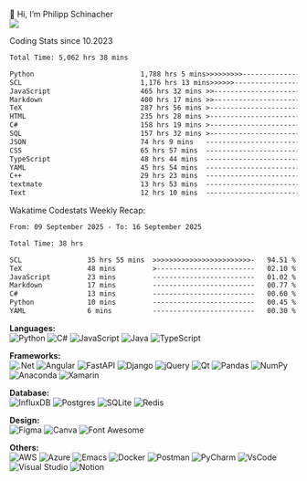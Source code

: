 👋 Hi, I’m Philipp Schinacher <br>
![](https://komarev.com/ghpvc/?philipp1297)
<!--[![wakatime](https://wakatime.com/badge/user/b40fc0a8-0c3d-4c72-850f-046f545584cc.svg)](https://wakatime.com/@b40fc0a8-0c3d-4c72-850f-046f545584cc)-->

Coding Stats since 10.2023

<!--START_SECTION:wakaalltime-->

```txt
Total Time: 5,062 hrs 38 mins

Python                          1,788 hrs 5 mins>>>>>>>>>----------------   35.32 %
SCL                             1,176 hrs 13 mins>>>>>>-------------------   23.23 %
JavaScript                      465 hrs 32 mins >>-----------------------   09.20 %
Markdown                        400 hrs 17 mins >>-----------------------   07.91 %
TeX                             287 hrs 56 mins >------------------------   05.69 %
HTML                            235 hrs 28 mins >------------------------   04.65 %
C#                              158 hrs 19 mins >------------------------   03.13 %
SQL                             157 hrs 32 mins >------------------------   03.11 %
JSON                            74 hrs 9 mins   -------------------------   01.46 %
CSS                             65 hrs 57 mins  -------------------------   01.30 %
TypeScript                      48 hrs 44 mins  -------------------------   00.96 %
YAML                            45 hrs 54 mins  -------------------------   00.91 %
C++                             29 hrs 23 mins  -------------------------   00.58 %
textmate                        13 hrs 53 mins  -------------------------   00.27 %
Text                            12 hrs 10 mins  -------------------------   00.24 %
```

<!--END_SECTION:wakaalltime-->

Wakatime Codestats Weekly Recap:
<!--START_SECTION:wakaweekly-->

```txt
From: 09 September 2025 - To: 16 September 2025

Total Time: 38 hrs

SCL                35 hrs 55 mins  >>>>>>>>>>>>>>>>>>>>>>>>-   94.51 %
TeX                48 mins         >------------------------   02.10 %
JavaScript         23 mins         -------------------------   01.02 %
Markdown           17 mins         -------------------------   00.77 %
C#                 13 mins         -------------------------   00.60 %
Python             10 mins         -------------------------   00.45 %
YAML               6 mins          -------------------------   00.30 %
```

<!--END_SECTION:wakaweekly-->

<!--[![GitHub Streak](https://streak-stats.demolab.com?user=Philipp1297&theme=radical&exclude_days=Sun%2CSat)](https://git.io/streak-stats)-->


<strong>Languages:  </strong><br>
![Python](https://img.shields.io/badge/python-3670A0?style=for-the-badge&logo=python&logoColor=ffdd54)
![C#](https://img.shields.io/badge/c%23-%23239120.svg?style=for-the-badge&logo=c-sharp&logoColor=white)
![JavaScript](https://img.shields.io/badge/javascript-%23323330.svg?style=for-the-badge&logo=javascript&logoColor=%23F7DF1E)
![Java](https://img.shields.io/badge/java-%23ED8B00.svg?style=for-the-badge&logo=openjdk&logoColor=white)
![TypeScript](https://img.shields.io/badge/typescript-%23007ACC.svg?style=for-the-badge&logo=typescript&logoColor=white)



<strong>Frameworks: </strong> <br>
![.Net](https://img.shields.io/badge/.NET-5C2D91?style=for-the-badge&logo=.net&logoColor=white)
![Angular](https://img.shields.io/badge/angular-%23DD0031.svg?style=for-the-badge&logo=angular&logoColor=white)
![FastAPI](https://img.shields.io/badge/FastAPI-005571?style=for-the-badge&logo=fastapi)
![Django](https://img.shields.io/badge/django-%23092E20.svg?style=for-the-badge&logo=django&logoColor=white)
![jQuery](https://img.shields.io/badge/jquery-%230769AD.svg?style=for-the-badge&logo=jquery&logoColor=white)
![Qt](https://img.shields.io/badge/Qt-%23217346.svg?style=for-the-badge&logo=Qt&logoColor=white)
![Pandas](https://img.shields.io/badge/pandas-%23150458.svg?style=for-the-badge&logo=pandas&logoColor=white)
![NumPy](https://img.shields.io/badge/numpy-%23013243.svg?style=for-the-badge&logo=numpy&logoColor=white)
![Anaconda](https://img.shields.io/badge/conda-342B029.svg?&style=for-the-badge&logo=anaconda&logoColor=white)
![Xamarin](https://img.shields.io/badge/Xamarin-3498DB?style=for-the-badge&logo=xamarin&logoColor=whit)

<strong>Database: </strong> <br>
![InfluxDB](https://img.shields.io/badge/InfluxDB-22ADF6?style=for-the-badge&logo=InfluxDB&logoColor=white)
![Postgres](https://img.shields.io/badge/postgres-%23316192.svg?style=for-the-badge&logo=postgresql&logoColor=white)
![SQLite](https://img.shields.io/badge/sqlite-%2307405e.svg?style=for-the-badge&logo=sqlite&logoColor=white)
![Redis](https://img.shields.io/badge/redis-%23DD0031.svg?&style=for-the-badge&logo=redis&logoColor=white)

<strong>Design: </strong> <br>
![Figma](https://img.shields.io/badge/Figma-F24E1E?style=for-the-badge&logo=figma&logoColor=white)
![Canva](https://img.shields.io/badge/Canva-%2300C4CC.svg?&style=for-the-badge&logo=Canva&logoColor=white)
![Font Awesome](https://img.shields.io/badge/Font_Awesome-339AF0?style=for-the-badge&logo=fontawesome&logoColor=white)

<strong>Others: </strong><br>
![AWS](https://img.shields.io/badge/AWS-%23FF9900.svg?style=for-the-badge&logo=amazon-aws&logoColor=white)
![Azure](https://img.shields.io/badge/azure-%230072C6.svg?style=for-the-badge&logo=microsoftazure&logoColor=white)
![Emacs](https://img.shields.io/badge/Emacs-%237F5AB6.svg?&style=for-the-badge&logo=gnu-emacs&logoColor=white)
![Docker](https://img.shields.io/badge/Docker-2CA5E0?style=for-the-badge&logo=docker&logoColor=white)
![Postman](https://img.shields.io/badge/Postman-FF6C37?style=for-the-badge&logo=Postman&logoColor=white)
![PyCharm](https://img.shields.io/badge/PyCharm-000000.svg?&style=for-the-badge&logo=PyCharm&logoColor=white)
![VsCode](https://img.shields.io/badge/VSCode-0078D4?style=for-the-badge&logo=visual%20studio%20code&logoColor=white)
![Visual Studio](https://img.shields.io/badge/Visual_Studio-5C2D91?style=for-the-badge&logo=visual%20studio&logoColor=white)
![Notion](https://img.shields.io/badge/Notion-000000?style=for-the-badge&logo=notion&logoColor=white)


<!---
Philipp1297/Philipp1297 is a ✨ special ✨ repository because its `README.md` (this file) appears on your GitHub profile.
You can click the Preview link to take a look at your changes.
--->
